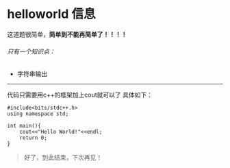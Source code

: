 # helloworld 信息
这道题很简单，**简单到不能再简单了！！！！**
###### 只有一个知识点：
* 字符串输出
***
代码只需要用c++的框架加上cout就可以了
具体如下：
```
#include<bits/stdc++.h>
using namespace std;

int main(){
    cout<<"Hello World!"<<endl;
    return 0;
}
```
>好了，到此结束，下次再见！

